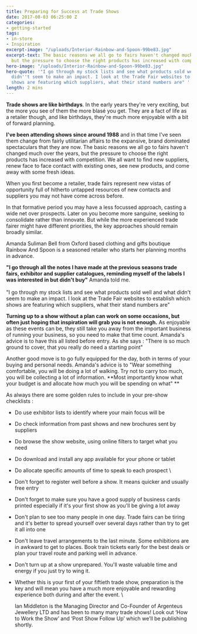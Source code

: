 ```yaml
---
title: Preparing for Success at Trade Shows
date: 2017-08-03 06:25:00 Z
categories:
- getting-started
tags:
- in-store
- Inspiration
excerpt-image: "/uploads/Interior-Rainbow-and-Spoon-99be83.jpg"
excerpt-text: The basic reasons we all go to fairs haven't changed much over the years,
  but the pressure to choose the right products has increased with competition.
hero-image: "/uploads/Interior-Rainbow-and-Spoon-99be83.jpg"
hero-quote: '"I go through my stock lists and see what products sold well and what
  didn''t seem to make an impact. I look at the Trade Fair websites to establish which
  shows are featuring which suppliers, what their stand numbers are" '
length: 2 mins
---
```


**Trade shows are like birthdays**.  In the early years they're very exciting, but the more you see of them the more blasé you get.  They are a fact of life as a retailer though, and like birthdays, they're much more enjoyable with a bit of forward planning.

**I've been attending shows since around 1988** and in that time I've seen them change from fairly utilitarian affairs to the expansive, brand dominated spectaculars that they are now.  The basic reasons we all go to fairs haven't changed much over the years, but the pressure to choose the right products has increased with competition.  We all want to find new suppliers, renew face to face contact with existing ones, see new products, and come away with some fresh ideas.

When you first become a retailer, trade fairs represent new vistas of opportunity full of hitherto untapped resources of new contacts and suppliers you may not have come across before.  

In that formative period you may have a less focussed approach, casting a wide net over prospects.  Later on you become more sanguine, seeking to consolidate rather than innovate.  But while the more experienced trade fairer might have different priorities, the key approaches should remain broadly similar.

Amanda Suliman Bell from Oxford based clothing and gifts boutique Rainbow And Spoon is a seasoned retailer who starts her planning months in advance.

**"I go through all the notes I have made at  the previous seasons trade fairs, exhibitor and supplier catalogues, reminding myself of the labels I was interested in but didn't buy"** Amanda told me.  
\
"I go through my stock lists and see what products sold well and what didn't seem to make an impact. I look at the Trade Fair websites to establish which shows are featuring which suppliers, what their stand numbers are" 

**Turning up to a show without a plan can work on some occasions, but often just hoping that inspiration will grab you is not enough.**  As enjoyable as these events can be, they still take you away from the important business of running your business, so you need to make that time count.  Amanda's advice is to have this all listed before entry.  As she says : "There is so much ground to cover, that you really do need a starting point"

Another good move is to go fully equipped for the day, both in terms of your buying and personal needs.  Amanda's advice is to "Wear something comfortable, you will be doing a lot of walking. Try not to carry too much, you will be collecting a lot of information. **Most importantly know what your budget is and allocate how much you will be spending on what"
**

As always there are some golden rules to include in your pre-show checklists :

* Do use exhibitor lists to identify where your main focus will be

* Do check information from past shows and new brochures sent by suppliers

* Do browse the show website, using online filters to target what you need

* Do download and install any app available for your phone or tablet 

* Do allocate specific amounts of time to speak to each prospect
\

* Don't forget to register well before a show.  It means quicker and usually free entry

* Don't forget to make sure you have a good supply of business cards printed especially if it's your first show as you'll be giving a lot away

* Don't plan to see too many people in one day. Trade fairs can be tiring and it's better to spread yourself over several days rather than try to get it all into one

* Don't leave travel arrangements to the last minute.  Some exhibitions are in awkward to get to places.  Book train tickets early for the best deals or plan your travel route and parking well in advance. 

* Don't turn up at a show unprepared.  You'll waste valuable time and energy if you just try to wing it.

* Whether this is your first of your fiftieth trade show, preparation is the key and will mean you have a much more enjoyable and rewarding experience both during and after the event. 
\

  Ian Middleton is the Managing Director and Co-Founder of Argenteus Jewellery LTD and has been to many many trade shows! Look out ‘How to Work the Show’ and ‘Post Show Follow Up’ which we’ll be publishing shortly.